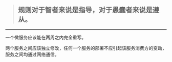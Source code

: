> ## **规则对于智者来说是指导，对于愚蠢者来说是遵从。**

---



一个微服务应该能在两周之内完全重写。

两个服务之间应该独立修改，任何一个服务的部署不应引起该服务消费方的变动，服务之间均通过网络通信。

